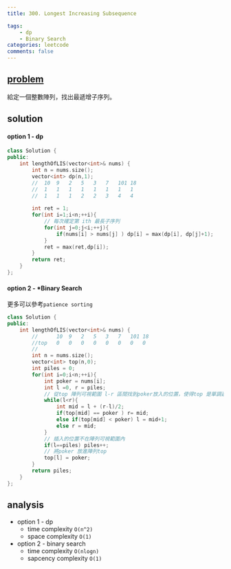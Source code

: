 ```yaml
---
title: 300. Longest Increasing Subsequence

tags:  
    - dp
    - Binary Search
categories: leetcode
comments: false
---
```


## [problem](https://leetcode.com/problems/longest-increasing-subsequence/)

給定一個整數陣列，找出最遞增子序列。


## solution
#### option 1 - dp
```c++
class Solution {
public:
    int lengthOfLIS(vector<int>& nums) {
        int n = nums.size();
        vector<int> dp(n,1);
        //  10  9   2   5   3   7   101 18
        //  1   1   1   1   1   1   1   1
        //  1   1   1   2   2   3   4   4
        
        int ret = 1;
        for(int i=1;i<n;++i){
            // 每次確定第 ith 最長子序列
            for(int j=0;j<i;++j){
                if(nums[i] > nums[j] ) dp[i] = max(dp[i], dp[j]+1);
            }
            ret = max(ret,dp[i]);
        }
        return ret;
    }
};
```

#### option 2 - *Binary Search 
更多可以參考`patience sorting`


```c++
class Solution {
public:
    int lengthOfLIS(vector<int>& nums) {
        //      10  9   2   5   3   7   101 18
        //top   0   0   0   0   0   0   0   0  
        //
        int n = nums.size();
        vector<int> top(n,0);
        int piles = 0;
        for(int i=0;i<n;++i){
            int poker = nums[i];
            int l =0, r = piles;
            // 從top 陣列可視範圍 l-r 區間找到poker放入的位置，使得top 是單調遞增陣列
            while(l<r){
                int mid = l + (r-l)/2;
                if(top[mid] == poker ) r= mid;
                else if(top[mid] < poker) l = mid+1;
                else r = mid;
            }
            // 插入的位置不在陣列可視範圍內
            if(l==piles) piles++;
            // 將poker 放進陣列top
            top[l] = poker;
        }
        return piles;
    }
};
```
## analysis
- option 1 - dp
    - time complexity `O(n^2)`
    - space complexity `O(1)`
- option 2 - binary search 
    - time complexity `O(nlogn)`
    - sapcency complexity `O(1)`